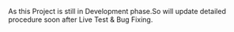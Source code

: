 As this Project is still in Development phase.So will update detailed procedure soon after Live Test & Bug Fixing.
